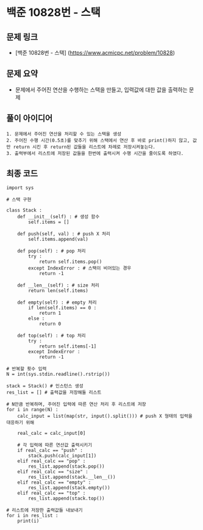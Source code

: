 # 백준 10828번 - 스택

## 문제 링크
- [백준 10828번 - 스택] (https://www.acmicpc.net/problem/10828)

## 문제 요약
- 문제에서 주어진 연산을 수행하는 스택을 만들고, 입력값에 대한 값을 출력하는 문제

## 풀이 아이디어
    1. 문제에서 주어진 연산을 처리할 수 있는 스택을 생성
    2. 주어진 수행 시간(0.5초)를 맞추기 위해 스택에서 연산 후 바로 print()하지 않고, 값만 return 시킨 후 return된 값들을 리스트에 차례로 저장시켜놓는다.
    3. 출력부에서 리스트에 저장된 값들을 한번에 출력시켜 수행 시간을 줄이도록 하였다. 

## 최종 코드
    import sys

    # 스택 구현

    class Stack :
        def __init__(self) : # 생성 함수
            self.items = []

        def push(self, val) : # push X 처리
            self.items.append(val)

        def pop(self) : # pop 처리
            try :
                return self.items.pop()
            except IndexError : # 스택이 비어있는 경우
                return -1

        def __len__(self) : # size 처리
            return len(self.items)

        def empty(self) : # empty 처리
            if len(self.items) == 0 :
                return 1
            else :
                return 0
    
        def top(self) : # top 처리
            try :
                return self.items[-1]
            except IndexError :
                return -1

    # 반복할 횟수 입력
    N = int(sys.stdin.readline().rstrip())

    stack = Stack() # 인스턴스 생성
    res_list = [] # 출력값을 저장해둘 리스트

    # N만큼 반복하며, 주어진 입력에 따른 연산 처리 후 리스트에 저장
    for i in range(N) :
        calc_input = list(map(str, input().split())) # push X 형태의 입력을 대응하기 위해
        
        real_calc = calc_input[0]

        # 각 입력에 따른 연산값 출력시키기
        if real_calc == "push" :
            stack.push(calc_input[1])
        elif real_calc == "pop" :
            res_list.append(stack.pop())
        elif real_calc == "size" :
            res_list.append(stack.__len__())
        elif real_calc == "empty" :
            res_list.append(stack.empty())
        elif real_calc == "top" :
            res_list.append(stack.top()) 

    # 리스트에 저장한 출력값들 내보내기
    for i in res_list :
        print(i)
